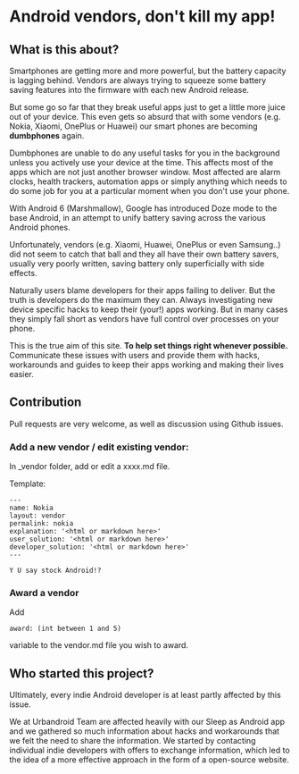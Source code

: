 # Android vendors, don't kill my app!
## What is this about?

Smartphones are getting more and more powerful, but the battery capacity is lagging behind. Vendors are always trying to squeeze some battery saving features into the firmware with each new Android release.

But some go so far that they break useful apps just to get a little more juice out of your device. This even gets so absurd that with some vendors (e.g. Nokia, Xiaomi, OnePlus or Huawei) our smart phones are becoming **dumbphones** again.

Dumbphones are unable to do any useful tasks for you in the background unless you actively use your device at the time. This affects most of the apps which are not just another browser window. Most affected are alarm clocks, health trackers, automation apps or simply anything which needs to do some job for you at a particular moment when you don't use your phone.

With Android 6 (Marshmallow), Google has introduced Doze mode to the base Android, in an attempt to unify battery saving across the various Android phones.

Unfortunately, vendors (e.g. Xiaomi, Huawei, OnePlus or even Samsung..) did not seem to catch that ball and they all have their own battery savers, usually very poorly written, saving battery only superficially with side effects.

Naturally users blame developers for their apps failing to deliver. But the truth is developers do the maximum they can. Always investigating new device specific hacks to keep their (your!) apps working. But in many cases they simply fall short as vendors have full control over processes on your phone.

This is the true aim of this site. **To help set things right whenever possible.** Communicate these issues with users and provide them with hacks, workarounds and guides to keep their apps working and making their lives easier.

## Contribution

Pull requests are very welcome, as well as discussion using Github issues.

### Add a new vendor / edit existing vendor:

In _vendor folder, add or edit a xxxx.md file.

Template:

```
---
name: Nokia
layout: vendor
permalink: nokia
explanation: '<html or markdown here>'
user_solution: '<html or markdown here>'
developer_solution: '<html or markdown here>'
---

Y U say stock Android!?
```

### Award a vendor
Add
```
award: (int between 1 and 5)
```
variable to the vendor.md file you wish to award.

## Who started this project?

Ultimately, every indie Android developer is at least partly affected by this issue. 

We at Urbandroid Team are affected heavily with our Sleep as Android app and we gathered so much information about hacks and workarounds that we felt the need to share the information. We started by contacting individual indie developers with offers to exchange information, which led to the idea of a more effective approach in the form of a open-source website.
